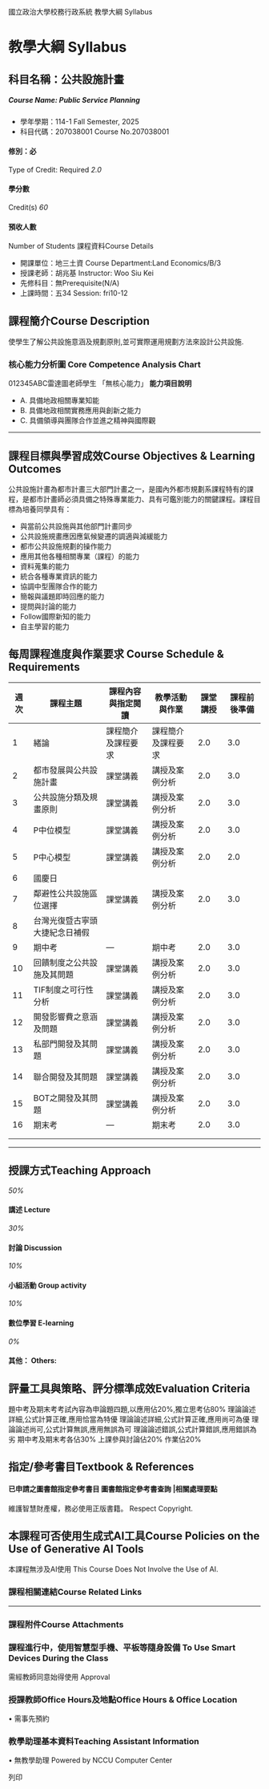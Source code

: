 國立政治大學校務行政系統 教學大綱 Syllabus
# 教學大綱 Syllabus
##  科目名稱：公共設施計畫 
#####  Course Name: Public Service Planning
  * 學年學期：114-1 Fall Semester, 2025 
  * 科目代碼：207038001 Course No.207038001


#### 修別：必
Type of Credit: Required 
_2.0_
#### 學分數
Credit(s)
_60_
#### 預收人數
Number of Students
課程資料Course Details
  * 開課單位：地三土資 Course Department:Land Economics/B/3 
  * 授課老師：胡兆基 Instructor: Woo Siu Kei 
  * 先修科目：無Prerequisite(N/A)
  * 上課時間：五34 Session: fri10-12


##  課程簡介Course Description
使學生了解公共設施意涵及規劃原則,並可實際運用規劃方法來設計公共設施.
###  核心能力分析圖 Core Competence Analysis Chart
012345ABC雷達圖老師學生
「無核心能力」 
**能力項目說明**
  * A. 具備地政相關專業知能
  * B. 具備地政相關實務應用與創新之能力
  * C. 具備領導與團隊合作並進之精神與國際觀


* * *
##  課程目標與學習成效Course Objectives & Learning Outcomes 
公共設施計畫為都市計畫三大部門計畫之一，是國內外都市規劃系課程特有的課程，是都市計畫師必須具備之特殊專業能力、具有可鑑別能力的關鍵課程。課程目標為培養同學具有：
  * 與當前公共設施與其他部門計畫同步
  * 公共設施規畫應因應氣候變遷的調適與減緩能力
  * 都市公共設施規劃的操作能力
  * 應用其他各種相關專業（課程）的能力
  * 資料蒐集的能力
  * 統合各種專業資訊的能力
  * 協調中型團隊合作的能力
  * 簡報與議題即時回應的能力
  * 提問與討論的能力
  * Follow國際新知的能力
  * 自主學習的能力


##  每周課程進度與作業要求 Course Schedule & Requirements
**週次** |  **課程主題** |  **課程內容與指定閱讀** |  **教學活動與作業** |  **課堂講授** |  **課程前後準備**  
---|---|---|---|---|---  
1 |  緒論 |  課程簡介及課程要求 |  課程簡介及課程要求 |  2.0 |  3.0  
2 |  都市發展與公共設施計畫 |  課堂講義 |  講授及案例分析 |  2.0 |  3.0  
3 |  公共設施分類及規畫原則 |  課堂講義 |  講授及案例分析 |  2.0 |  3.0  
4 |  P中位模型 |  課堂講義 |  講授及案例分析 |  2.0 |  3.0  
5 |  P中心模型 |  課堂講義 |  講授及案例分析 |  2.0 |  2.0  
6 |  國慶日 |  |  |  |   
7 |  鄰避性公共設施區位選擇 |  課堂講義 |  講授及案例分析 |  2.0 |  3.0  
8 | 台灣光復暨古寧頭大捷紀念日補假 |  |  |  |   
9 |  期中考 |  — |  期中考 |  2.0 |  3.0  
10 |  回饋制度之公共設施及其問題 |  課堂講義 |  講授及案例分析 |  2.0 |  3.0  
11 |  TIF制度之可行性分析 |  課堂講義 |  講授及案例分析 |  2.0 |  3.0  
12 |  開發影響費之意涵及問題 |  課堂講義 |  講授及案例分析 |  2.0 |  3.0  
13 |  私部門開發及其問題 |  課堂講義 |  講授及案例分析 |  2.0 |  3.0  
14 |  聯合開發及其問題 |  課堂講義 |  講授及案例分析 |  2.0 |  3.0  
15 |  BOT之開發及其問題 |  課堂講義 |  講授及案例分析 |  2.0 |  3.0  
16 |  期末考 |  — |  期末考 |  2.0 |  3.0  
|  |  |  |  |   
|  |  |  |  |   
* * *
##  授課方式Teaching Approach
_50%_
####  講述 Lecture
_30%_
####  討論 Discussion
_10%_
####  小組活動 Group activity
_10%_
####  數位學習 E-learning
_0%_
####  其他： Others:
##  評量工具與策略、評分標準成效Evaluation Criteria
題中考及期末考考試內容為申論題四題,以應用佔20%,獨立思考佔80%
理論論述詳細,公式計算正確,應用恰當為特優
理論論述詳細,公式計算正確,應用尚可為優
理論論述尚可,公式計算無誤,應用無誤為可
理論論述錯誤,公式計算錯誤,應用錯誤為劣
期中考及期末考各佔30%
上課參與討論佔20%
作業佔20%
##  指定/參考書目Textbook & References
####  已申請之圖書館指定參考書目  圖書館指定參考書查詢 |相關處理要點
維護智慧財產權，務必使用正版書籍。 Respect Copyright.
##  本課程可否使用生成式AI工具Course Policies on the Use of Generative AI Tools
本課程無涉及AI使用 This Course Does Not Involve the Use of AI.
###  課程相關連結Course Related Links
* * *
###  課程附件Course Attachments
###  課程進行中，使用智慧型手機、平板等隨身設備 To Use Smart Devices During the Class
需經教師同意始得使用  Approval
###  授課教師Office Hours及地點Office Hours & Office Location
• 需事先預約
###  教學助理基本資料Teaching Assistant Information
• 無教學助理
Powered by NCCU Computer Center
  
列印
